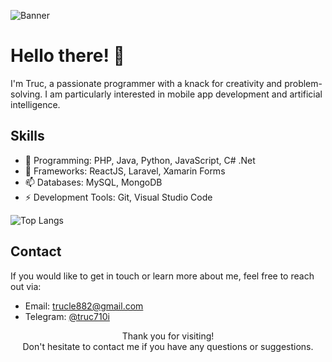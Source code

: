 <!--
**ntruc710i/ntruc710i** is a ✨ _special_ ✨ repository because its `README.md` (this file) appears on your GitHub profile.

Here are some ideas to get you started:

- 🔭 I’m currently working on ...
- 🌱 I’m currently learning ...
- 👯 I’m looking to collaborate on ...
- 🤔 I’m looking for help with ...
- 💬 Ask me about ...
- 📫 How to reach me: ...
- 😄 Pronouns: ...
- ⚡ Fun fact: ...
-->
<!-- Banner -->
![Banner](https://example.com/banner.png)

<!-- Introduction -->
# Hello there! 👋

I'm Truc, a passionate programmer with a knack for creativity and problem-solving. I am particularly interested in mobile app development and artificial intelligence.

<!-- Skills -->
## Skills

- 🌱 Programming:  PHP, Java, Python, JavaScript, C# .Net
- 👯 Frameworks: ReactJS, Laravel, Xamarin Forms
- 📫 Databases: MySQL, MongoDB
- ⚡ Development Tools: Git, Visual Studio Code


![Top Langs](https://github-readme-stats.vercel.app/api/top-langs/?username=ntruc710i&layout=compact)
<!-- Contact -->
## Contact

If you would like to get in touch or learn more about me, feel free to reach out via:

- Email: trucle882@gmail.com
- Telegram: [@truc710i](https://t.me/truc710i)
<!-- Footer -->
<p align="center">
    Thank you for visiting!
    <br>
    Don't hesitate to contact me if you have any questions or suggestions.
</p>


